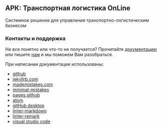 ## АРК: Транспортная логистика OnLine

Системное решение для управления транспортно-логистическим бизнесом

### Контакты и поддержка

Не все понятно или что-то не получается?
Прочитайте [документацию](https://arctl.github.io/arctl-docs/)
или пишите [нам](https://arctl.ru/order/) и мы поможем Вам разобраться.

При написании документации использованы:
- [github](https://github.com/)
- [jekyllrb.com](https://jekyllrb.com/)
- [mademistakes.com](https://mademistakes.com/)
- [minimal-mistakes](https://github.com/mmistakes/minimal-mistakes)
- [pages.github](https://pages.github.com/)
- [atom](https://github.com/atom/atom)
- [gitHub desktop](https://desktop.github.com/)
- [linter-markdown](https://atom.io/packages/linter-markdown)
- [linter-remark](https://atom.io/packages/linter-remark)
- [visual studio code](https://code.visualstudio.com/)